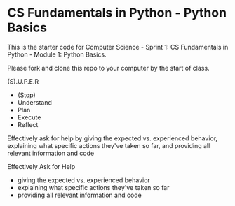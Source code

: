 # CS Fundamentals in Python - Python Basics

This is the starter code for Computer Science - Sprint 1: CS Fundamentals in Python - Module 1: Python Basics.

Please fork and clone this repo to your computer by the start of class.

(S).U.P.E.R
- (Stop)
- Understand
- Plan
- Execute
- Reflect

Effectively ask for help by giving the expected vs. experienced behavior, explaining what specific
actions they've taken so far, and providing all relevant information and code

Effectively Ask for Help
- giving the expected vs. experienced behavior
- explaining what specific actions they've taken so far
- providing all relevant information and code

